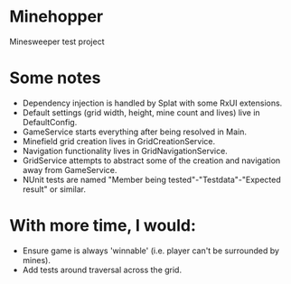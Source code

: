 # Minehopper
Minesweeper test project

Some notes
==========
- Dependency injection is handled by Splat with some RxUI extensions.  
- Default settings (grid width, height, mine count and lives) live in DefaultConfig.  
- GameService starts everything after being resolved in Main.  
- Minefield grid creation lives in GridCreationService.  
- Navigation functionality lives in GridNavigationService.  
- GridService attempts to abstract some of the creation and navigation away from GameService.  
- NUnit tests are named "Member being tested"-"Testdata"-"Expected result" or similar.  

With more time, I would:
========================
- Ensure game is always 'winnable' (i.e. player can't be surrounded by mines).  
- Add tests around traversal across the grid.  
